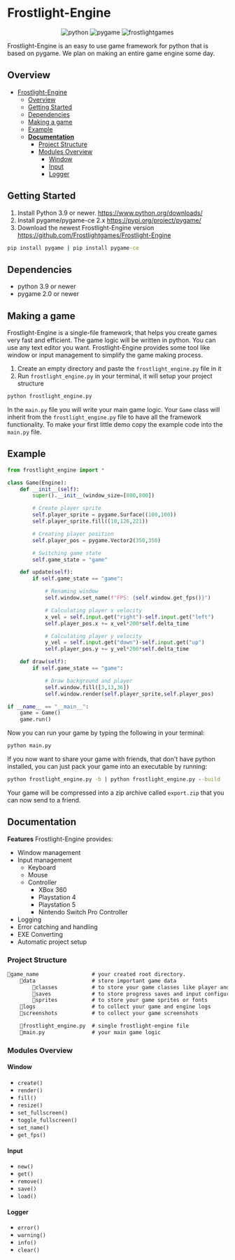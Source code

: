 # Frostlight-Engine

<div align="center">
    <img src="https://img.shields.io/badge/python-blue" alt="python"/>
    <img src="https://img.shields.io/badge/pygame-green" alt="pygame"/>
    <img src="https://img.shields.io/badge/frostlightgames-blue" alt="frostlightgames"/>
</div>

Frostlight-Engine is an easy to use game framework for python that is based on pygame. We plan on making an entire game engine some day.

## Overview

- [Frostlight-Engine](#frostlight-engine)
  - [Overview](#overview)
  - [Getting Started](#getting-started)
  - [Dependencies](#dependencies)
  - [Making a game](#making-a-game)
  - [Example](#example)
  - [**Documentation**](#documentation)
    - [Project Structure](#project-structure)
    - [Modules Overview](#modules-overview)
      - [Window](#window)
      - [Input](#input)
      - [Logger](#logger)

## Getting Started

1. Install Python 3.9 or newer. <https://www.python.org/downloads/>
2. Install pygame/pygame-ce 2.x <https://pypi.org/project/pygame/>
3. Download the newest Frostlight-Engine version <https://github.com/Frostlightgames/Frostlight-Engine>

```cmd
pip install pygame | pip install pygame-ce
```

## Dependencies

- python 3.9 or newer
- pygame 2.0 or newer

## Making a game

Frostlight-Engine is a single-file framework, that helps you create games very fast and efficient. The game logic will be written in python. You can use any text editor you want. Frostlight-Engine provides some tool like window or input management to simplify the game making process.

1. Create an empty directory and paste the `frostlight_engine.py` file in it
2. Run `frostlight_engine.py` in your terminal, it will setup your project structure

```cmd
python frostlight_engine.py
```

In the `main.py` file you will write your main game logic. Your `Game` class will inherit from the `frostlight_engine.py` file to have all the framework functionality. To make your first little demo copy the example code into the `main.py` file.

## Example

```python
from frostlight_engine import *

class Game(Engine):
    def __init__(self):
        super().__init__(window_size=[800,800])

        # Create player sprite
        self.player_sprite = pygame.Surface((100,100))
        self.player_sprite.fill((10,126,221))

        # Creating player position
        self.player_pos = pygame.Vector2(350,350)

        # Switching game state
        self.game_state = "game"

    def update(self):
        if self.game_state == "game":

            # Renaming window
            self.window.set_name(f"FPS: {self.window.get_fps()}")

            # Calculating player x velocity
            x_vel = self.input.get("right")-self.input.get("left")
            self.player_pos.x += x_vel*200*self.delta_time

            # Calculating player y velocity
            y_vel = self.input.get("down")-self.input.get("up")
            self.player_pos.y += y_vel*200*self.delta_time

    def draw(self):
        if self.game_state == "game":

            # Draw background and player
            self.window.fill([3,13,36])
            self.window.render(self.player_sprite,self.player_pos)

if __name__ == "__main__":
    game = Game()
    game.run()
```

Now you can run your game by typing the following in your terminal:

```cmd
python main.py
```

If you now want to share your game with friends, that don't have python installed, you can just pack your game into an executable by running:

```cmd
python frostlight_engine.py -b | python frostlight_engine.py --build
```

Your game will be compressed into a zip archive called `export.zip` that you can now send to a friend.

## **Documentation**

**Features** Frostlight-Engine provides:

- Window management
- Input management
  - Keyboard
  - Mouse
  - Controller
    - XBox 360
    - Playstation 4
    - Playstation 5
    - Nintendo Switch Pro Controller
- Logging
- Error catching and handling
- EXE Converting
- Automatic project setup

### Project Structure

```txt
📁game_name                 # your created root directory.
    📁data                  # store important game data
        📁classes           # to store your game classes like player and monsters
        📁saves             # to store progress saves and input configurations
        📁sprites           # to store your game sprites or fonts
    📁logs                  # to collect your game and engine logs
    📁screenshots           # to collect your game screenshots

    📃frostlight_engine.py  # single frostlight-engine file
    📃main.py               # your main game logic
```

### Modules Overview

#### Window

- `create()`
- `render()`
- `fill()`
- `resize()`
- `set_fullscreen()`
- `toggle_fullscreen()`
- `set_name()`
- `get_fps()`

#### Input

- `new()`
- `get()`
- `remove()`
- `save()`
- `load()`

#### Logger

- `error()`
- `warning()`
- `info()`
- `clear()`


[def]: #logger